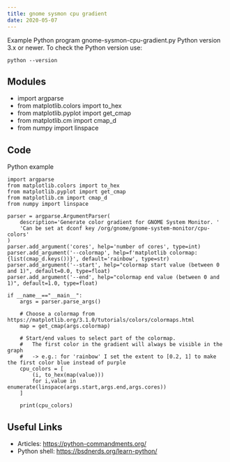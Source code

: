 ```yaml
---
title: gnome sysmon cpu gradient
date: 2020-05-07
---
```

Example Python program gnome-sysmon-cpu-gradient.py
Python version 3.x or newer.
To check the Python version use:

    python --version

## Modules

* import argparse
* from matplotlib.colors import to_hex
* from matplotlib.pyplot import get_cmap
* from matplotlib.cm import cmap_d
* from numpy import linspace

## Code

Python example

    import argparse
    from matplotlib.colors import to_hex
    from matplotlib.pyplot import get_cmap
    from matplotlib.cm import cmap_d
    from numpy import linspace
    
    parser = argparse.ArgumentParser(
        description='Generate color gradient for GNOME System Monitor. '
        'Can be set at dconf key /org/gnome/gnome-system-monitor/cpu-colors'
    )
    parser.add_argument('cores', help='number of cores', type=int)
    parser.add_argument('--colormap', help=f'matplotlib colormap: {list(cmap_d.keys())}', default='rainbow', type=str)
    parser.add_argument('--start', help="colormap start value (between 0 and 1)", default=0.0, type=float)
    parser.add_argument('--end', help="colormap end value (between 0 and 1)", default=1.0, type=float)
    
    if __name__=="__main__":
        args = parser.parse_args()
    
        # Choose a colormap from https://matplotlib.org/3.1.0/tutorials/colors/colormaps.html
        map = get_cmap(args.colormap)
    
        # Start/end values to select part of the colormap.
        #   The first color in the gradient will always be visible in the graph
        #   -> e.g.: for 'rainbow' I set the extent to [0.2, 1] to make the first color blue instead of purple
        cpu_colors = [
            (i, to_hex(map(value)))
            for i,value in enumerate(linspace(args.start,args.end,args.cores))
        ]
    
        print(cpu_colors)
    

## Useful Links

- Articles: https://python-commandments.org/
- Python shell: https://bsdnerds.org/learn-python/
